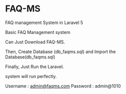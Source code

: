 # FAQ-MS
FAQ management System in Laravel 5

Basic FAQ Management system

Can Just Download FAQ-MS.

Then, Create Database (db_faqms.sql) and Import the Database(db_faqms.sql)

Finally, Just Run the Laravel.

system will run perfectly.

Username : admin@faqms.com
Password : admin@1010
